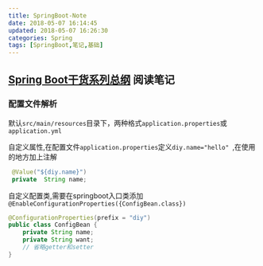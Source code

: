 ```yaml
---
title: SpringBoot-Note
date: 2018-05-07 16:14:45
updated: 2018-05-07 16:26:30
categories: Spring
tags: [SpringBoot,笔记,基础]
---
```


## [Spring Boot干货系列总纲](http://tengj.top/2017/04/24/springboot0/) 阅读笔记

### 配置文件解析

默认`src/main/resources`目录下，两种格式`application.properties`或`application.yml`

自定义属性,在配置文件`application.properties`定义`diy.name="hello" `,在使用的地方加上注解

```java
 @Value("${diy.name}")
 private  String name;
```

自定义配置类,需要在springboot入口类添加`@EnableConfigurationProperties({ConfigBean.class})`

```java
@ConfigurationProperties(prefix = "diy")
public class ConfigBean {
    private String name;
    private String want;
    // 省略getter和setter
}
```





